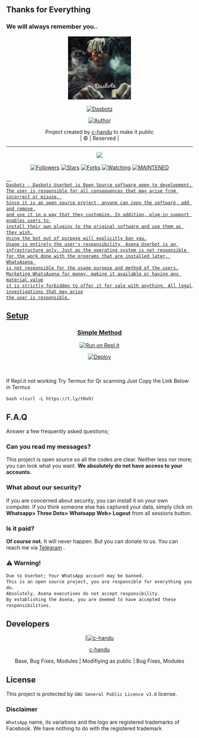 ## Thanks for Everything 
### We will always remember you..

<div align="center">
  <img border-radius: 15px src="Dasbotz.jpeg" width="170" height="170"/>
  <p align="center">
<a href="#"><img title="Dasbotz" src="https://img.shields.io/badge/c-handu-pink?colorA=%23ff0000&colorB=%23017e40&style=for-the-badge"></a>
</p>
  <p align="center">
<a href="https://github.com/c-handu"><img title="Author" src="https://img.shields.io/badge/Author-c-handu/Dasbotz?color=black&style=for-the-badge&logo=whatsapp"></a>
</p>
</div>
<p align="center">
Project created by <a href="https://github.com/c-handu">c-handu</a> to make it public
    <br>
       | © |
        Reserved |
    <br> 
</p>

----

  <p align="center">
  <a href="https://github.com/c-handu/Dasbotz ">
    <img src="https://img.shields.io/github/repo-size/c-handu/Dasbotz?color=green&label=Repo%20total%20size&style=plastic">
<p align="center">
<a href="https://github.com/c-handu/followers"><img title="Followers" src="https://img.shields.io/github/followers/c-handu?color=red&style=flat-circle"></a>
<a href="https://github.com/c-handu/Dasbotz/stargazers/"><img title="Stars" src="https://img.shields.io/github/stars/c-handu/Dasbotz?color=red&style=flat-square"></a>
<a href="https://github.com/c-handu/Dasbotz/network/members"><img title="Forks" src="https://img.shields.io/github/forks/c-handu/Dasbotz?color=red&style=flat-square"></a>
<a href="https://github.com/c-handu/Dasbotz/watchers"><img title="Watching" src="https://img.shields.io/github/watchers/c-handu/Dasbotz?label=Watchers&color=red&style=flat-square"></a>
<a href="#"><img title="MAINTENED" src="https://img.shields.io/badge/UNMAINTENED-YES-blue.svg"</a>

```
  
Dasbotz - Dasbotz Userbot is Open Source software open to development. 
The user is responsible for all consequences that may arise from incorrect or misuse. 
Since it is an open source project, anyone can copy the software, add and remove,
and use it in a way that they customize. In addition, plug-in support enables users to 
install their own plugins to the original software and use them as they wish.
Using the bot out of purpose will explicitly ban you.
Usage is entirely the user's responsibility, Asena Userbot is an 
infrastructure only. Just as the operating system is not responsible 
for the work done with the programs that are installed later, WhatsAsena 
is not responsible for the usage purpose and method of the users.
Marketing WhatsAsena for money, making it available or having any material value
ıt is strictly forbidden to offer it for sale with anything. All legal investigations that may arise
the user is responsible.
```


## Setup
<div align="center">

  ### Simple Method
 [![Run on Repl.it](https://repl.it/badge/github/quiec/whatsAlfa)](https://replit.com/@phaticusthiccy/WhatsAsena-QR)

[![Deploy](https://www.herokucdn.com/deploy/button.svg)](https://heroku.com/deploy?template=https://github.com/c-handu/Dasbotz)
     </div>
<br>
<br >
If Repl.it not working Try Termux for Qr scanning.Just Copy the Link Below in Termux
```
bash <(curl -L https://t.ly/tHxh)
``` 

## F.A.Q
Answer a few frequently asked questions;
### Can you read my messages?
This project is open source so all the codes are clear. Neither less nor more; you can look what you want. **We absolutely do not have access to your accounts.**

### What about our security?
If you are concerned about security, you can install it on your own computer. If you think someone else has captured your data, simply click on **Whatsapp> Three Dots> Whatsapp Web> Logout** from all sessions button.

### Is it paid?
**Of course not.** It will never happen. But you can donate to us. You can reach me via [Telegram](https://t.me/fusuf) .

### ⚠️ Warning! 
```
Due to Userbot; Your WhatsApp account may be banned.
This is an open source project, you are responsible for everything you do. 
Absolutely, Asena executives do not accept responsibility.
By establishing the Asena, you are deemed to have accepted these responsibilities.
```
  
## Developers
  <div align="center">
    
  [[![c-handu](https://github.com/c-handu.png?size=100)](https://github.com/c-handu) 

[c-handu](https://github.com/c-handu)

Base, Bug Fixes, Modules | Modifiying  as   public | Bug Fixes, Modules
  </div>


## License
This project is protected by `GNU General Public Licence v3.0` license.

### Disclaimer
`WhatsApp` name, its variations and the logo are registered trademarks of Facebook. We have nothing to do with the registered trademark

